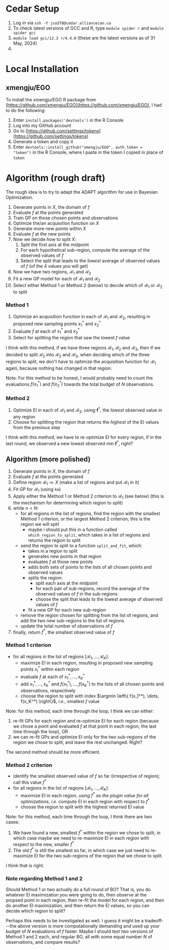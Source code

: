 # Cedar Setup

1. Log in via `ssh -Y jsa378@cedar.alliancecan.ca`
2. To check latest versions of GCC and R, type `module spider r` and `module spider gcc`
3. `module load gcc/12.3 r/4.4.0` (these are the latest versions as of 31 May, 2024)
4. 


# Local Installation

## xmengju/EGO

To install the xmengju/EGO R package from [https://github.com/xmengju/EGO](https://github.com/xmengju/EGO), I had to do the following:

1. Enter `install.packages('devtools')` in the R Console
2. Log into my GitHub account
3. Go to [https://github.com/settings/tokens](https://github.com/settings/tokens)
4. Generate a token and copy it
5. Enter `devtools::install_github("xmengju/EGO", auth_token =  "token")` in the R Console, where I paste in the token I copied in place of `token`

# Algorithm (rough draft)

The rough idea is to try to adapt the ADAPT algorithm for use in Bayesian Optimization.

1. Generate points in $X$, the domain of $f$
2. Evaluate $f$ at the points generated
3. Train GP on those chosen points and observations
4. Optimize the/an acquisition function on $X$
5. Generate more new points within $X$
6. Evaluate $f$ at the new points
7. Now we decide how to split $X$:
    1. Split the first axis at the midpoint
    2. For each hypothetical sub-region, compute the average of the observed values of $f$
    3. Select the split that leads to the *lowest* average of observed values of $f$ (of the 4 values you will get)
8. Now we have two regions, $\mathcal R_1$ and $\mathcal R_2$
9. Fit a new GP model for each of $\mathcal R_1$ and $\mathcal R_2$
9. Select either Method 1 or Method 2 (below) to decide which of $\mathcal R_1$ or $\mathcal R_2$ to split

### Method 1

1. Optimize an acquisition function in each of $\mathcal R_1$ and $\mathcal R_2$, resulting in proposed new sampling points $x_1^*$ and $x_2^*$
2. Evaluate $f$ at each of $x_1^*$ and $x_2^*$
3. Select for splitting the region that saw the lowest $f$ value

I think with this method, if we have three regions $\mathcal R_1, \mathcal R_2$ and $\mathcal R_3$, then if we decided to split $\mathcal R_2$ into $\mathcal R_2$ and $\mathcal R_3$, when deciding which of the three regions to split, we don't have to optimize the acquisition function for $\mathcal R_1$ again, because nothing has changed in that region.

Note: For this method to be honest, I would probably need to count the evaluations $f(x_1^*)$ and $f(x_2^*)$ towards the total budget of $N$ observations.

### Method 2

1. Optimize EI in each of $\mathcal R_1$ and $\mathcal R_2$, *using* $\boldsymbol f^*$, the *lowest* observed value in any region
2. Choose for splitting the region that returns the *highest* of the EI values from the previous step

I think with this method, we have to re-optimize EI for every region, if in the last round, we observed a new lowest observed min $\boldsymbol f^*$, right?

## Algorithm (more polished)

1. Generate points in $X$, the domain of $f$
2. Evaluate $f$ at the points generated
3. Define region $\mathcal R_1 \coloneqq X$ (make a list of regions and put $\mathcal R_1$ in it)
4. Fit GP for $\mathcal R_1$ (using `km`)
5. Apply either the Method 1 or Method 2 criterion to $\mathcal R_1$ (see below) (this is the mechanism for determining which region to split)
6. while $n < N$:
    - for all regions in the list of regions, find the region with the smallest Method 1 criterion, or the largest Method 2 criterion; this is the region we will split
        - maybe i should put this in a function called `which_region_to_split`, which takes in a list of regions and returns the region to split
    - send the region to split to a function `split_and_fit`, which:
        - takes in a region to split
        - generates new points in that region
        - evaluates $f$ at those new points
        - adds both sets of points to the lists of all chosen points and observed values
        - splits the region:
            - split each axis at the midpoint
            - for each pair of sub-regions, record the average of the observed values of $f$ in the sub-regions
            - choose the split that leads to the lowest average of observed values of $f$
        - fit a new GP for each new sub-region
    - remove the region chosen for splitting from the list of regions, and add the two new sub-regions to the list of regions
    - update the total number of observations of $f$
7. finally, return $f^*$, the smallest observed value of $f$

### Method 1 criterion

- for all regions in the list of regions $[\mathcal R_1, \dots, \mathcal R_K]$:
    - maximize EI in each region, resulting in proposed new sampling points $x_i^*$ within each region
    - evaluate $f$ at each of $x_1^*, \dots, x_K^*$
    - add $x_1^*, \dots, x_K^*$ and $f(x_1^*), \dots, f(x_K^*)$ to the lists of all chosen points and observations, respectively
    - choose the region to split with index $\argmin \left\{ f(x_1^*), \dots, f(x_K^*) \right\}$, *i.e.*, smallest $f$ value

Note: for this method, each time through the loop, I think we can either:

1. re-fit GPs for each region and re-optimize EI for each region (because we chose a point and evaluated $f$ at that point in each region, the last time through the loop), OR
2. we can re-fit GPs and optimize EI only for the two sub-regions of the region we chose to split, and leave the rest unchanged. Right?

The second method should be more efficient.

### Method 2 criterion

- identify the smallest observed value of $f$ so far (irrespective of region); call this value $f^*$
- for all regions in the list of regions $[\mathcal R_1, \dots, \mathcal R_K]$:
    - maximize EI in each region, *using $f^*$ as the plugin value for all optimizations*, *i.e.* compute EI in each region with respect to $f^*$
    - choose the region to split with the highest returned EI value

Note: for this method, each time through the loop, I think there are two cases:

1. We have found a new, smallest $f^*$ within the region we chose to split, in which case maybe we need to re-maximize EI in each region with respect to the new, smaller $f^*$
2. The old $f^*$ is still the smallest so far, in which case we just need to re-maximize EI for the two sub-regions of the region that we chose to split.

I think that is right.

### Note regarding Method 1 and 2

Should Method 1 or two actually do a full round of BO? That is, you do whatever EI maximization you were going to do, then observe at the propsed point in each region, then re-fit the model for each region, and then do another EI maximization, and then return the EI values, so you can decide which region to split?

Perhaps this needs to be investigated as well. I guess it might be a tradeoff---the above version is more computationally demanding and used up your budget of $N$ evaluations of $f$ faster. Maybe I should test two versions of Method 1 and 2 each, and regular BO, all with some equal number $N$ of observations, and compare results?